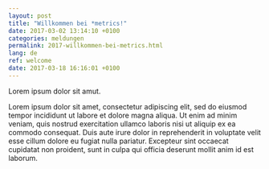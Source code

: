 ```yaml
---
layout: post
title: "Willkommen bei *metrics!"
date: 2017-03-02 13:14:10 +0100
categories: meldungen
permalink: 2017-willkommen-bei-metrics.html
lang: de
ref: welcome
date: 2017-03-18 16:16:01 +0100
---
```

Lorem ipsum dolor sit amut.

Lorem ipsum dolor sit amet, consectetur adipiscing elit, sed do eiusmod tempor incididunt ut labore et dolore magna aliqua. Ut enim ad minim veniam, quis nostrud exercitation ullamco laboris nisi ut aliquip ex ea commodo consequat. Duis aute irure dolor in reprehenderit in voluptate velit esse cillum dolore eu fugiat nulla pariatur. Excepteur sint occaecat cupidatat non proident, sunt in culpa qui officia deserunt mollit anim id est laborum.
